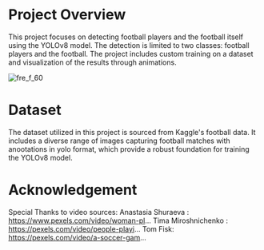 # Project Overview
This project focuses on detecting football players and the football itself using the YOLOv8 model. The detection is limited to two classes: football players and the football. The project includes custom training on a dataset and visualization of the results through animations.

![fre_f_60](https://github.com/user-attachments/assets/6554f8b3-8b9e-4f9e-8db8-55e0875105a6)
# Dataset

The dataset utilized in this project is sourced from Kaggle's football data. It includes a diverse range of images capturing football matches with anootations in yolo format, which provide a robust foundation for training the YOLOv8 model.
# Acknowledgement 
Special Thanks to video sources:
Anastasia Shuraeva : https://www.pexels.com/video/woman-pl...
Tima Miroshnichenko : https://pexels.com/video/people-playi...
Tom Fisk: https://pexels.com/video/a-soccer-gam...
